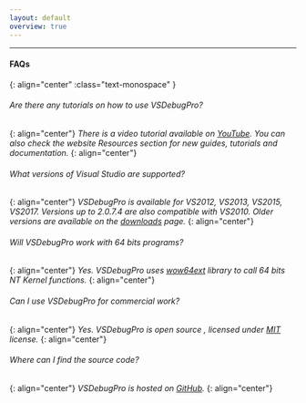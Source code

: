 ```yaml
---
layout: default
overview: true
---
```


---
#### __FAQs__
{: align="center" :class="text-monospace" }

###### *Are there any tutorials on how to use VSDebugPro?*
{: align="center"}
*There is a video tutorial available on [YouTube](https://youtu.be/u7JfatQdGs0). You can also check the website Resources section for new guides, tutorials and documentation.*
{: align="center"}

###### *What versions of Visual Studio are supported?*
{: align="center"}
*VSDebugPro is available for VS2012, VS2013, VS2015, VS2017. Versions up to 2.0.7.4 are also compatible with VS2010.
Older versions are available on the [downloads](/pages/downloads.html) page.*
{: align="center"}

###### *Will VSDebugPro work with 64 bits programs?*
{: align="center"}
*Yes. VSDebugPro uses [wow64ext](https://github.com/rwfpl/rewolf-wow64ext) library to call 64 bits NT Kernel functions.*
{: align="center"}

###### *Can I use VSDebugPro for commercial work?*
{: align="center"}
*Yes. VSDebugPro is open source , licensed under [MIT](https://github.com/ovidiuvio/VSDebugPro/blob/master/LICENSE.md) license.*
{: align="center"}

###### *Where can I find the source code?*
{: align="center"}
*VSDebugPro is hosted on [GitHub](https://github.com/ovidiuvio/VSDebugPro).*
{: align="center"}

